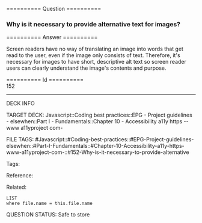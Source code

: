 ========== Question ==========  

### Why is it necessary to provide alternative text for images?  

========== Answer ==========  

Screen readers have no way of translating an image into words that get read to the user, even if the image only consists of text. Therefore, it's necessary for images to have short, descriptive alt text so screen reader users can clearly understand the image's contents and purpose.

========== Id ==========  
152

---

DECK INFO

TARGET DECK: Javascript::Coding best practices::EPG - Project guidelines - elsewhen::Part I - Fundamentals::Chapter 10 - Accessibility a11y https --www a11yproject com-

FILE TAGS: #Javascript::#Coding-best-practices::#EPG-Project-guidelines-elsewhen::#Part-I-Fundamentals::#Chapter-10-Accessibility-a11y-https-www-a11yproject-com-::#152-Why-is-it-necessary-to-provide-alternative

Tags:

Reference:

Related:

```dataview
LIST
where file.name = this.file.name
````
QUESTION STATUS: Safe to store
